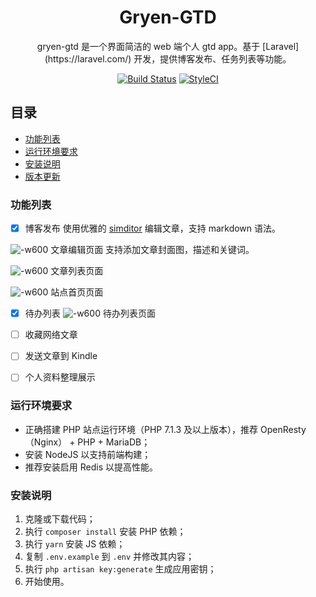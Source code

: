 <h1 align="center">
Gryen-GTD
</h1>
<p align="center">
gryen-gtd 是一个界面简洁的 web 端个人 gtd app。基于 [Laravel](https://laravel.com/) 开发，提供博客发布、任务列表等功能。
</p>
<p align="center">
<a href="https://travis-ci.org/itargaryen/gryen-gtd"><img src="https://travis-ci.org/itargaryen/gryen-gtd.svg?branch=develop" alt="Build Status" /></a>
<a href="https://github.styleci.io/repos/164370918"><img src="https://github.styleci.io/repos/164370918/shield?branch=develop" alt="StyleCI" /></a>
</p>

## 目录
* [功能列表](https://gitee.com/targaryen/gryen-gtd/blob/master/readme.md#%E5%8A%9F%E8%83%BD%E5%88%97%E8%A1%A8)
* [运行环境要求](https://gitee.com/targaryen/gryen-gtd/blob/develop/readme.md#%E8%BF%90%E8%A1%8C%E7%8E%AF%E5%A2%83%E8%A6%81%E6%B1%82)
* [安装说明](https://gitee.com/targaryen/gryen-gtd/blob/develop/readme.md#%E5%AE%89%E8%A3%85%E8%AF%B4%E6%98%8E)
* [版本更新](https://gitee.com/targaryen/gryen-gtd/blob/develop/CHANGELOG.md)

### 功能列表

* [x] 博客发布
    使用优雅的 [simditor](https://simditor.tower.im/) 编辑文章，支持 markdown 语法。

![-w600](http://markdown.gryen.com/2018-04-25-15087530267780-1.jpg)
文章编辑页面
支持添加文章封面图，描述和关键词。

![-w600](http://markdown.gryen.com/2018-04-25-15087538382652-1.jpg)
文章列表页面

![-w600](http://markdown.gryen.com/2018-04-25-15087539469788-1.jpg)
站点首页页面

* [x] 待办列表
![-w600](http://markdown.gryen.com/2018-04-25-15087544092838-1.jpg)
待办列表页面

* [ ] 收藏网络文章
* [ ] 发送文章到 Kindle
* [ ] 个人资料整理展示

### 运行环境要求

* 正确搭建 PHP 站点运行环境（PHP 7.1.3 及以上版本），推荐 OpenResty（Nginx） + PHP + MariaDB；
* 安装 NodeJS 以支持前端构建；
* 推荐安装启用 Redis 以提高性能。

### 安装说明

1. 克隆或下载代码；
2. 执行 `composer install` 安装 PHP 依赖；
3. 执行 `yarn` 安装 JS 依赖；
4. 复制 `.env.example` 到 `.env` 并修改其内容；
5. 执行 `php artisan key:generate` 生成应用密钥；
6. 开始使用。
